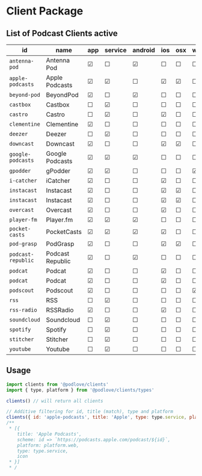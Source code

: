 # Client Package

## List of Podcast Clients active

| id                    | name                | app  | service  | android | ios | osx | windows | unix | web |
|-----------------------|---------------------|------|----------|---------|-----|-----|---------|------|-----|
| `antenna-pod`         | Antenna Pod         |  ☑   | ☐        | ☑       | ☐   | ☐   | ☐       | ☐    | ☐   |
| `apple-podcasts`      | Apple Podcasts      |  ☑   | ☑        | ☐       | ☑   | ☑   | ☐       | ☐    | ☑   |
| `beyond-pod`          | BeyondPod           |  ☑   | ☐        | ☑       | ☐   | ☐   | ☐       | ☐    | ☐   |
| `castbox`             | Castbox             |  ☐   | ☑        | ☐       | ☐   | ☐   | ☐       | ☐    | ☑   |
| `castro`              | Castro              |  ☐   | ☑        | ☐       | ☑   | ☐   | ☐       | ☐    | ☐   |
| `clementine`          | Clementine          |  ☑   | ☐        | ☐       | ☐   | ☐   | ☐       | ☐    | ☑   |
| `deezer`              | Deezer              |  ☐   | ☑        | ☐       | ☐   | ☐   | ☐       | ☐    | ☑   |
| `downcast`            | Downcast            |  ☑   | ☐        | ☐       | ☑   | ☑   | ☐       | ☐    | ☐   |
| `google-podcasts`     | Google Podcasts     |  ☑   | ☑        | ☑       | ☐   | ☐   | ☐       | ☐    | ☑   |
| `gpodder`             | gPodder             |  ☑   | ☑        | ☐       | ☐   | ☐   | ☑       | ☑    | ☑   |
| `i-catcher`           | iCatcher            |  ☑   | ☐        | ☐       | ☑   | ☐   | ☐       | ☐    | ☐   |
| `instacast`           | Instacast           |  ☑   | ☐        | ☐       | ☑   | ☑   | ☐       | ☐    | ☐   |
| `instacast`           | Instacast           |  ☑   | ☐        | ☐       | ☑   | ☑   | ☐       | ☐    | ☐   |
| `overcast`            | Overcast            |  ☑   | ☐        | ☐       | ☑   | ☐   | ☐       | ☐    | ☐   |
| `player-fm`           | Player.fm           |  ☑   | ☑        | ☑       | ☐   | ☐   | ☐       | ☐    | ☑   |
| `pocket-casts`        | PocketCasts         |  ☑   | ☑        | ☑       | ☑   | ☐   | ☐       | ☐    | ☑   |
| `pod-grasp`           | PodGrasp            |  ☑   | ☐        | ☐       | ☑   | ☑   | ☐       | ☐    | ☐   |
| `podcast-republic`    | Podcast Republic    |  ☑   | ☐        | ☑       | ☐   | ☐   | ☐       | ☐    | ☐   |
| `podcat`              | Podcat              |  ☑   | ☐        | ☐       | ☑   | ☐   | ☐       | ☐    | ☐   |
| `podcat`              | Podcat              |  ☑   | ☐        | ☐       | ☑   | ☐   | ☐       | ☐    | ☐   |
| `podscout`            | Podscout            |  ☑   | ☐        | ☐       | ☐   | ☐   | ☑       | ☐    | ☐   |
| `rss`                 | RSS                 |  ☐   | ☑        | ☐       | ☐   | ☐   | ☐       | ☐    | ☑   |
| `rss-radio`           | RSSRadio            |  ☑   | ☐        | ☐       | ☑   | ☐   | ☐       | ☐    | ☐   |
| `soundcloud`          | Soundcloud          |  ☐   | ☑        | ☐       | ☐   | ☐   | ☐       | ☐    | ☑   |
| `spotify`             | Spotify             |  ☐   | ☑        | ☐       | ☐   | ☐   | ☐       | ☐    | ☑   |
| `stitcher`            | Stitcher            |  ☐   | ☑        | ☐       | ☐   | ☐   | ☐       | ☐    | ☑   |
| `youtube`             | Youtube             |  ☐   | ☑        | ☐       | ☐   | ☐   | ☐       | ☐    | ☑   |

## Usage

```javascript
import clients from '@podlove/clients'
import { type, platform } from '@podlove/clients/types'

clients() // will return all clients

// Additive filtering for id, title (match), type and platform
clients({ id: 'apple-podcasts', title: 'Apple', type: type.service, platform: platform.web })
/**
 * [{
    title: 'Apple Podcasts',
    scheme: id => `https://podcasts.apple.com/podcast/${id}`,
    platform: platform.web,
    type: type.service,
    icon
 * }] 
 * / 
```
